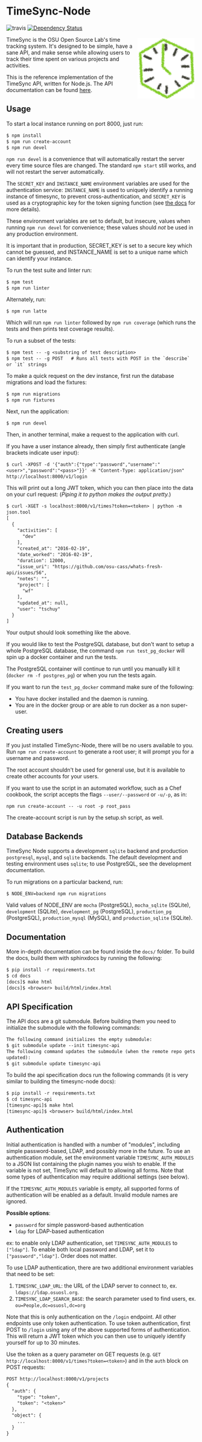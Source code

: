 TimeSync-Node
==============

![travis](https://travis-ci.org/osuosl/timesync-node.svg?branch=develop) [![Dependency Status](https://david-dm.org/osuosl/timesync-node.svg)](https://david-dm.org/osuosl/timesync-node)

<img align="right" style="padding: 5px;" src="/timesync-node.png?raw=true" />

TimeSync is the OSU Open Source Lab's time tracking system. It's designed to be
simple, have a sane API, and make sense while allowing users to track their
time spent on various projects and activities.

This is the reference implementation of the TimeSync API, written for Node.js.
The API documentation can be found [here](https://github.com/osuosl/timesync).

Usage
-----

To start a local instance running on port 8000, just run:

```
$ npm install
$ npm run create-account
$ npm run devel
```

``npm run devel`` is a convenience that will automatically restart the server
every time source files are changed. The standard ``npm start`` still works,
and will not restart the server automatically.

The ``SECRET_KEY`` and ``INSTANCE_NAME`` environment variables are used for
the authentication service: ``INSTANCE_NAME`` is used to uniquely identify a
running instance of timesync, to prevent cross-authentication, and
``SECRET_KEY`` is used as a cryptographic key for the token signing function
(see [the docs](https://github.com/osuosl/timesync) for more details).

These environment variables are set to default, but insecure, values when
running ``npm run devel`` for convenience; these values should *not* be used
in any production environment.

It is important that in production, SECRET_KEY is set to a
secure key which cannot be guessed, and INSTANCE_NAME is set to a unique name
which can identify your instance.

To run the test suite and linter run:

```
$ npm test
$ npm run linter
```

Alternately, run:

```
$ npm run latte
```

Which will run ``npm run linter`` followed by ``npm run coverage`` (which runs
the tests and then prints test coverage results).

To run a subset of the tests:

```
$ npm test -- -g <substring of test description>
$ npm test -- -g POST   # Runs all tests with POST in the `describe` or `it` strings
```

To make a quick request on the dev instance, first run the database migrations
and load the fixtures:

```
$ npm run migrations
$ npm run fixtures
```

Next, run the application:

```
$ npm run devel
```

Then, in another terminal, make a request to the application with curl.

If you have a user instance already, then simply first authenticate (angle
brackets indicate user input):

```
$ curl -XPOST -d '{"auth":{"type":"password","username":"<user>","password":"<pass>"}}' -H "Content-Type: application/json" http://localhost:8000/v1/login
```

This will print out a long JWT token, which you can then place into the data on
your curl request:
(*Piping it to python makes the output pretty.*)

```
$ curl -XGET -s localhost:8000/v1/times?token=<token> | python -m json.tool
[
  {
    "activities": [
      "dev"
    ],
    "created_at": "2016-02-19",
    "date_worked": "2016-02-19",
    "duration": 12000,
    "issue_uri": "https://github.com/osu-cass/whats-fresh-api/issues/56",
    "notes": "",
    "project": [
      "wf"
    ],
    "updated_at": null,
    "user": "tschuy"
  }
]

```

Your output should look something like the above.

If you would like to test the PostgreSQL database, but don't want to setup a
whole PostgreSQL database, the command ``npm run test_pg_docker`` will spin up a
docker container and run the tests.

The PostgreSQL container will continue to run until you manually kill it
(``docker rm -f postgres_pg``) or when you run the tests again.

If you want to run the ``test_pg_docker`` command make sure of the following:

* You have docker installed and the daemon is running.
* You are in the docker group or are able to run docker as a non super-user.

Creating users
--------------

If you just installed TimeSync-Node, there will be no users available to you.
Run `npm run create-account` to generate a root user; it will prompt you for a
username and password.

The root account shouldn't be used for general use, but it is available to
create other accounts for your users.

If you want to use the script in an automated workflow, such as a Chef cookbook,
the script accepts the flags `--user/--password` or `-u/-p`, as in:

    npm run create-account -- -u root -p root_pass

The create-account script is run by the setup.sh script, as well.

Database Backends
-----------------

TimeSync Node supports a development ``sqlite`` backend and production
``postgresql``, ``mysql``, and ``sqlite`` backends. The default development and
testing environment uses ``sqlite``; to use PostgreSQL, see the development
documentation.

To run migrations on a particular backend, run:

```
$ NODE_ENV=backend npm run migrations
```

Valid values of NODE_ENV are ``mocha`` (PostgreSQL), ``mocha_sqlite`` (SQLite),
``development`` (SQLite), ``development_pg`` (PostgreSQL), ``production_pg``
(PostgreSQL), ``production_mysql`` (MySQL), and ``production_sqlite`` (SQLite).

Documentation
-------------

More in-depth documentation can be found inside the ``docs/`` folder. To build
the docs, build them with sphinxdocs by running the following:

```
$ pip install -r requirements.txt
$ cd docs
[docs]$ make html
[docs]$ <browser> build/html/index.html
```

API Specification
------------------

The API docs are a git submodule. Before building them you need to initialize
the submodule with the following commands:

```
The following command initializes the empty submodule:
$ git submodule update --init timesync-api
The following command updates the submodule (when the remote repo gets updated):
$ git submodule update timesync-api
```

To build the api specification docs run the following commands (it is very
similar to building the timesync-node docs):

```
$ pip install -r requirements.txt
$ cd timesync-api
[timesync-api]$ make html
[timesync-api]$ <browser> build/html/index.html
```

Authentication
--------------

Initial authentication is handled with a number of "modules", including simple
password-based, LDAP, and possibly more in the future. To use an authentication
module, set the environment variable ``TIMESYNC_AUTH_MODULES`` to a JSON list
containing the plugin names you wish to enable. If the variable is not set,
TimeSync will default to allowing all forms. Note that some types of
authentication may require additional settings (see below).

If the ``TIMESYNC_AUTH_MODULES`` variable is empty, all supported forms of
authentication will be enabled as a default. Invalid module names are ignored.

**Possible options**:
  * ``password`` for simple password-based authentication
  * ``ldap`` for LDAP-based authentication

ex: to enable only LDAP authentication, set ``TIMESYNC_AUTH_MODULES`` to
``["ldap"]``. To enable both local password and LDAP, set it to
``["password","ldap"]``. Order does not matter.

To use LDAP authentication, there are two additional environment variables that
need to be set:

1. ``TIMESYNC_LDAP_URL``: the URL of the LDAP server to connect to, ex.
  ``ldaps://ldap.osuosl.org``.
2. ``TIMESYNC_LDAP_SEARCH_BASE``: the search parameter used to find users,
  ex. ``ou=People,dc=osuosl,dc=org``

Note that this is only authentication on the ``/login`` endpoint. All other
endpoints use only token authentication. To use token authentication, first
POST to ``/login`` using any of the above supported forms of authentication.
This will return a JWT token which you can then use to uniquely identify
yourself for up to 30 minutes.

Use the token as a query parameter on GET requests (e.g. ``GET
http://localhost:8000/v1/times?token=<token>``) and in the ``auth`` block on
POST requests:

```
POST http://localhost:8000/v1/projects
{
  "auth": {
    "type": "token",
    "token": "<token>"
  },
  "object": {
    ...
  }
}
```
